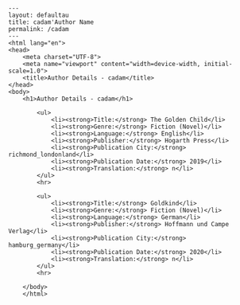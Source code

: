 
    ---
    layout: defaultau
    title: cadam'Author Name 
    permalink: /cadam
    ---
    <html lang="en">
    <head>
        <meta charset="UTF-8">
        <meta name="viewport" content="width=device-width, initial-scale=1.0">
        <title>Author Details - cadam</title>
    </head>
    <body>
        <h1>Author Details - cadam</h1>
        
            <ul>
                <li><strong>Title:</strong> The Golden Child</li>
                <li><strong>Genre:</strong> Fiction (Novel)</li>
                <li><strong>Language:</strong> English</li>
                <li><strong>Publisher:</strong> Hogarth Press</li>
                <li><strong>Publication City:</strong> richmond_londonland</li>
                <li><strong>Publication Date:</strong> 2019</li>
                <li><strong>Translation:</strong> n</li>
            </ul>
            <hr>
            
            <ul>
                <li><strong>Title:</strong> Goldkind</li>
                <li><strong>Genre:</strong> Fiction (Novel)</li>
                <li><strong>Language:</strong> German</li>
                <li><strong>Publisher:</strong> Hoffmann und Campe Verlag</li>
                <li><strong>Publication City:</strong> hamburg_germany</li>
                <li><strong>Publication Date:</strong> 2020</li>
                <li><strong>Translation:</strong> n</li>
            </ul>
            <hr>
            
        </body>
        </html>
        